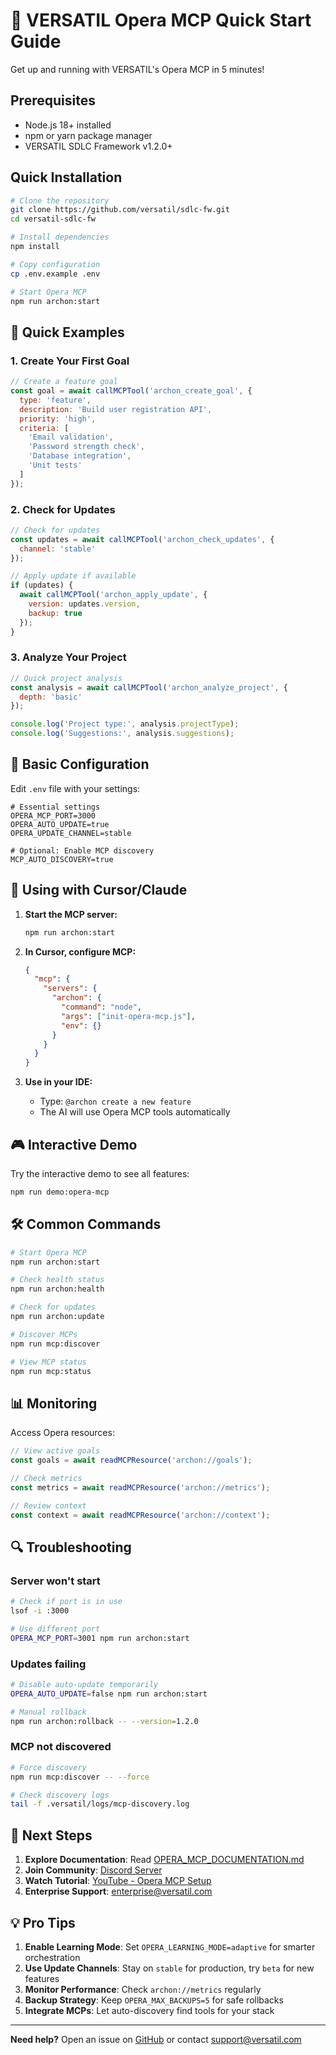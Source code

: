 # 🚀 VERSATIL Opera MCP Quick Start Guide

Get up and running with VERSATIL's Opera MCP in 5 minutes!

## Prerequisites

- Node.js 18+ installed
- npm or yarn package manager
- VERSATIL SDLC Framework v1.2.0+

## Quick Installation

```bash
# Clone the repository
git clone https://github.com/versatil/sdlc-fw.git
cd versatil-sdlc-fw

# Install dependencies
npm install

# Copy configuration
cp .env.example .env

# Start Opera MCP
npm run archon:start
```

## 🎯 Quick Examples

### 1. Create Your First Goal

```javascript
// Create a feature goal
const goal = await callMCPTool('archon_create_goal', {
  type: 'feature',
  description: 'Build user registration API',
  priority: 'high',
  criteria: [
    'Email validation',
    'Password strength check',
    'Database integration',
    'Unit tests'
  ]
});
```

### 2. Check for Updates

```javascript
// Check for updates
const updates = await callMCPTool('archon_check_updates', {
  channel: 'stable'
});

// Apply update if available
if (updates) {
  await callMCPTool('archon_apply_update', {
    version: updates.version,
    backup: true
  });
}
```

### 3. Analyze Your Project

```javascript
// Quick project analysis
const analysis = await callMCPTool('archon_analyze_project', {
  depth: 'basic'
});

console.log('Project type:', analysis.projectType);
console.log('Suggestions:', analysis.suggestions);
```

## 🔧 Basic Configuration

Edit `.env` file with your settings:

```env
# Essential settings
OPERA_MCP_PORT=3000
OPERA_AUTO_UPDATE=true
OPERA_UPDATE_CHANNEL=stable

# Optional: Enable MCP discovery
MCP_AUTO_DISCOVERY=true
```

## 📡 Using with Cursor/Claude

1. **Start the MCP server:**
   ```bash
   npm run archon:start
   ```

2. **In Cursor, configure MCP:**
   ```json
   {
     "mcp": {
       "servers": {
         "archon": {
           "command": "node",
           "args": ["init-opera-mcp.js"],
           "env": {}
         }
       }
     }
   }
   ```

3. **Use in your IDE:**
   - Type: `@archon create a new feature`
   - The AI will use Opera MCP tools automatically

## 🎮 Interactive Demo

Try the interactive demo to see all features:

```bash
npm run demo:opera-mcp
```

## 🛠️ Common Commands

```bash
# Start Opera MCP
npm run archon:start

# Check health status
npm run archon:health

# Check for updates
npm run archon:update

# Discover MCPs
npm run mcp:discover

# View MCP status
npm run mcp:status
```

## 📊 Monitoring

Access Opera resources:

```javascript
// View active goals
const goals = await readMCPResource('archon://goals');

// Check metrics
const metrics = await readMCPResource('archon://metrics');

// Review context
const context = await readMCPResource('archon://context');
```

## 🔍 Troubleshooting

### Server won't start
```bash
# Check if port is in use
lsof -i :3000

# Use different port
OPERA_MCP_PORT=3001 npm run archon:start
```

### Updates failing
```bash
# Disable auto-update temporarily
OPERA_AUTO_UPDATE=false npm run archon:start

# Manual rollback
npm run archon:rollback -- --version=1.2.0
```

### MCP not discovered
```bash
# Force discovery
npm run mcp:discover -- --force

# Check discovery logs
tail -f .versatil/logs/mcp-discovery.log
```

## 🚀 Next Steps

1. **Explore Documentation**: Read [OPERA_MCP_DOCUMENTATION.md](./OPERA_MCP_DOCUMENTATION.md)
2. **Join Community**: [Discord Server](https://discord.gg/versatil)
3. **Watch Tutorial**: [YouTube - Opera MCP Setup](https://youtube.com/@versatil)
4. **Enterprise Support**: [enterprise@versatil.com](mailto:enterprise@versatil.com)

## 💡 Pro Tips

1. **Enable Learning Mode**: Set `OPERA_LEARNING_MODE=adaptive` for smarter orchestration
2. **Use Update Channels**: Stay on `stable` for production, try `beta` for new features
3. **Monitor Performance**: Check `archon://metrics` regularly
4. **Backup Strategy**: Keep `OPERA_MAX_BACKUPS=5` for safe rollbacks
5. **Integrate MCPs**: Let auto-discovery find tools for your stack

---

**Need help?** Open an issue on [GitHub](https://github.com/versatil/sdlc-fw) or contact support@versatil.com
